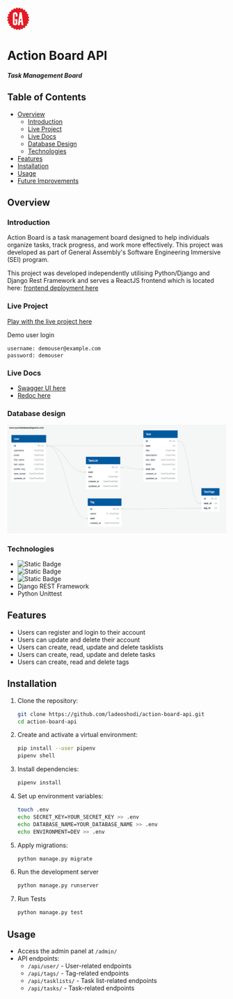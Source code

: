 ![GA Logo](readme-assets/GA-logo.png)

# Action Board API

##### Task Management Board

## Table of Contents

- [Overview](#overview)
  - [Introduction](#introduction)
  - [Live Project](#live-project)
  - [Live Docs](#live-docs)
  - [Database Design](#database-design)
  - [Technologies](#technologies)
- [Features](#features)
- [Installation](#installation)
- [Usage](#usage)
- [Future Improvements](#future-improvements)

## Overview

### Introduction

Action Board is a task management board designed to help individuals organize tasks, track progress, and work more effectively. This project was developed as part of General Assembly's Software Engineering Immersive (SEI) program. <br>

This project was developed independently utilising Python/Django and Django Rest Framework and serves a ReactJS frontend which is located here: [frontend deployment here](https://github.com/ladeoshodi/action-board)

### Live Project

[Play with the live project here](https://action-board.netlify.app)

Demo user login

```
username: demouser@example.com
password: demouser
```

### Live Docs

- [Swagger UI here](https://action-board-api-4769d6be906d.herokuapp.com/api-docs/swagger-ui/)
- [Redoc here](https://action-board-api-4769d6be906d.herokuapp.com/api-docs/redoc/)

### Database design

![Database design](readme-assets/ActionBoard.png)

### Technologies

- ![Static Badge](https://img.shields.io/badge/Python-black?logo=python)
- ![Static Badge](https://img.shields.io/badge/Django-black?logo=django)
- ![Static Badge](https://img.shields.io/badge/PostgreSQL-black?logo=postgresql)
- Django REST Framework
- Python Unittest

## Features

- Users can register and login to their account
- Users can update and delete their account
- Users can create, read, update and delete tasklists
- Users can create, read, update and delete tasks
- Users can create, read and delete tags

## Installation

1. Clone the repository:

   ```sh
   git clone https://github.com/ladeoshodi/action-board-api.git
   cd action-board-api
   ```

2. Create and activate a virtual environment:

   ```sh
   pip install --user pipenv
   pipenv shell
   ```

3. Install dependencies:

   ```sh
   pipenv install
   ```

4. Set up environment variables:

   ```sh
   touch .env
   echo SECRET_KEY=YOUR_SECRET_KEY >> .env
   echo DATABASE_NAME=YOUR_DATABASE_NAME >> .env
   echo ENVIRONMENT=DEV >> .env
   ```

5. Apply migrations:

   ```sh
   python manage.py migrate
   ```

6. Run the development server

   ```sh
   python manage.py runserver
   ```

7. Run Tests
   ```sh
   python manage.py test
   ```

## Usage

- Access the admin panel at `/admin/`
- API endpoints:
  - `/api/user/` - User-related endpoints
  - `/api/tags/` - Tag-related endpoints
  - `/api/tasklists/` - Task list-related endpoints
  - `/api/tasks/` - Task-related endpoints
